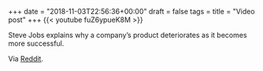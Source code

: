 +++
date = "2018-11-03T22:56:36+00:00"
draft = false
tags = 
title = "Video post"
+++
{{< youtube fuZ6ypueK8M >}}



Steve Jobs explains why a company’s product deteriorates as it becomes more successful.

Via [Reddit](https://reddit.com/r/videos/comments/9tv799/steve_jobs_explains_why_a_companys_product/).
